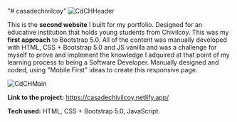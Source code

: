 "# casadechivilcoy" 
![CdCHHeader](https://user-images.githubusercontent.com/103332103/218278209-12162eac-c471-47f9-9c6e-63112c1e7848.png)

This is the **second website** I built for my portfolio. Designed for an educative institution that holds young students from Chivilcoy. This was my **first approach** to Bootstrap 5.0. All of the content was manually developed with HTML, CSS + Bootstrap 5.0 and JS vanilla and was a challenge for myself to prove and implement the knowledge I adquired at that point of my learning process to being a Software Developer. Manually designed and coded, using "Mobile First" ideas to create this responsive page.

![CdCHMain](https://user-images.githubusercontent.com/103332103/218278343-a0d8f33d-547a-46d5-8202-91eadc7ac5b0.png)


**Link to the project:** https://casadechivilcoy.netlify.app/

**Tech used:** HTML, CSS + Bootstrap 5.0, JavaScript.
